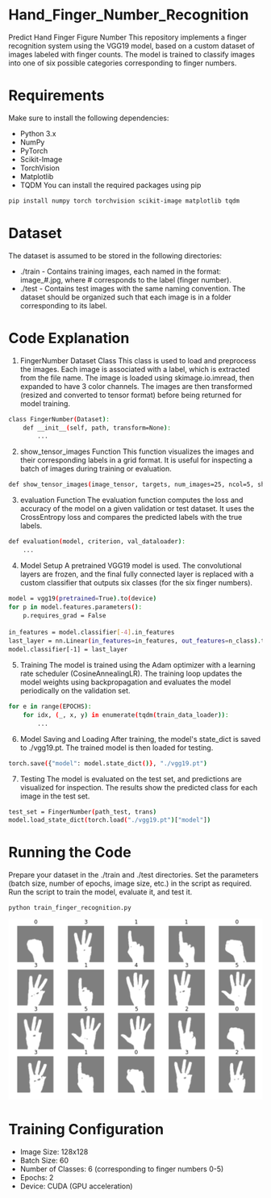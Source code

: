 # Hand_Finger_Number_Recognition
Predict Hand Finger Figure Number
This repository implements a finger recognition system using the VGG19 model, based on a custom dataset of images labeled with finger counts. The model is trained to classify images into one of six possible categories corresponding to finger numbers.

# Requirements
Make sure to install the following dependencies:

- Python 3.x
- NumPy
- PyTorch
- Scikit-Image
- TorchVision
- Matplotlib
- TQDM
You can install the required packages using pip
```bash
pip install numpy torch torchvision scikit-image matplotlib tqdm
```
# Dataset
The dataset is assumed to be stored in the following directories:

- ./train - Contains training images, each named in the format: image_#.jpg, where # corresponds to the label (finger number).
- ./test - Contains test images with the same naming convention.
The dataset should be organized such that each image is in a folder corresponding to its label.

# Code Explanation
1. FingerNumber Dataset Class
This class is used to load and preprocess the images. Each image is associated with a label, which is extracted from the file name. The image is loaded using skimage.io.imread, then expanded to have 3 color channels. The images are then transformed (resized and converted to tensor format) before being returned for model training.

```bash
class FingerNumber(Dataset):
    def __init__(self, path, transform=None):
        ...
```
2. show_tensor_images Function
This function visualizes the images and their corresponding labels in a grid format. It is useful for inspecting a batch of images during training or evaluation.

```bash
def show_tensor_images(image_tensor, targets, num_images=25, ncol=5, show=True):
```
3. evaluation Function
The evaluation function computes the loss and accuracy of the model on a given validation or test dataset. It uses the CrossEntropy loss and compares the predicted labels with the true labels.

```bash
def evaluation(model, criterion, val_dataloader):
    ...
```
4. Model Setup
A pretrained VGG19 model is used. The convolutional layers are frozen, and the final fully connected layer is replaced with a custom classifier that outputs six classes (for the six finger numbers).

```bash
model = vgg19(pretrained=True).to(device)
for p in model.features.parameters():
    p.requires_grad = False

in_features = model.classifier[-4].in_features
last_layer = nn.Linear(in_features=in_features, out_features=n_class).to(device)
model.classifier[-1] = last_layer
```
5. Training
The model is trained using the Adam optimizer with a learning rate scheduler (CosineAnnealingLR). The training loop updates the model weights using backpropagation and evaluates the model periodically on the validation set.

```bash
for e in range(EPOCHS):
    for idx, (_, x, y) in enumerate(tqdm(train_data_loader)):
        ...
```
6. Model Saving and Loading
After training, the model's state_dict is saved to ./vgg19.pt. The trained model is then loaded for testing.

```bash
torch.save({"model": model.state_dict()}, "./vgg19.pt")
```
7. Testing
The model is evaluated on the test set, and predictions are visualized for inspection. The results show the predicted class for each image in the test set.

```bash
test_set = FingerNumber(path_test, trans)
model.load_state_dict(torch.load("./vgg19.pt")["model"])
```

# Running the Code
Prepare your dataset in the ./train and ./test directories.
Set the parameters (batch size, number of epochs, image size, etc.) in the script as required.
Run the script to train the model, evaluate it, and test it.
```bash
python train_finger_recognition.py
```
![Alt Text](https://raw.githubusercontent.com/AISoltani/Hand_Finger_Number_Recognition/refs/heads/main/Finger-Number.png)
# Training Configuration
- Image Size: 128x128
- Batch Size: 60
- Number of Classes: 6 (corresponding to finger numbers 0-5)
- Epochs: 2
- Device: CUDA (GPU acceleration)
